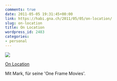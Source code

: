 ```yaml
---
comments: true
date: 2011-05-05 19:31:45+00:00
link: https://habi.gna.ch/2011/05/05/on-location/
slug: on-location
title: On Location
wordpress_id: 2483
categories:
- personal
---
```


[![](https://static.flickr.com/5184/5690766305_b6c2afb604_m.jpg)](https://www.flickr.com/photos/habi/5690766305/)

[On Location](https://www.flickr.com/photos/habi/5690766305/)

Mit Mark, für seine 'One Frame Movies'.